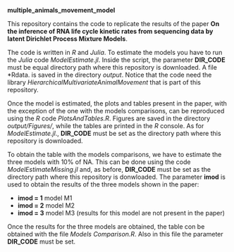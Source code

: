 **multiple_animals_movement_model**

 
This repository contains the code to replicate the results of the paper **On the inference of RNA life cycle kinetic rates from sequencing data by latent Dirichlet Process Mixture Models**.

The code is written in *R* and *Julia*. To estimate the models you have to run the *Julia* code  *ModelEstimate.jl*. Inside the script, the parameter **DIR_CODE** must be equal directory path where this repository is downloaded. A file *Rdata. is saved in the directory *output*. Notice that the code need the library *HierarchicalMultivariateAnimalMovement* that is part of this repository.

Once the model is estimated, the plots and tables present in the paper, with the exception of the one with the models comparisons, can be reproduced using the *R* code *PlotsAndTables.R*. Figures are saved in the directory *output/Figures/*, while the tables are printed in the *R* console. As for *ModelEstimate.jl*., **DIR_CODE** must be set as the directory path where this repository is downloaded.

To obtain the table with the models comparisons, we have to estimate the three models with 10% of NA. This can be done using the code *ModelEstimateMissing.jl* and, as before, **DIR_CODE** must be set as the directory path where this repository is donwloaded. The parameter
 **imod** is used to obtain the results of the three models shown in the paper:

* **imod = 1** model M1
* **imod = 2** model M2
* **imod = 3** model M3 (results for this model are not present in the paper)

Once the results for the three models are obtained, the table con be obtained with the file *Models Comparison.R*. Also in this file the parameter **DIR_CODE** must be set.
